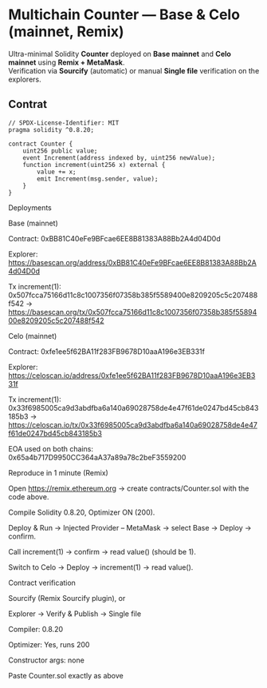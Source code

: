 # Multichain Counter — Base & Celo (mainnet, Remix)

Ultra-minimal Solidity **Counter** deployed on **Base mainnet** and **Celo mainnet** using **Remix + MetaMask**.  
Verification via **Sourcify** (automatic) or manual **Single file** verification on the explorers.

## Contrat

```solidity
// SPDX-License-Identifier: MIT
pragma solidity ^0.8.20;

contract Counter {
    uint256 public value;
    event Increment(address indexed by, uint256 newValue);
    function increment(uint256 x) external {
        value += x;
        emit Increment(msg.sender, value);
    }
}
````

Deployments

Base (mainnet)

Contract: 0xBB81C40eFe9BFcae6EE8B81383A88Bb2A4d04D0d

Explorer: https://basescan.org/address/0xBB81C40eFe9BFcae6EE8B81383A88Bb2A4d04D0d

Tx increment(1): 0x507fcca75166d11c8c1007356f07358b385f5589400e8209205c5c207488f542
→ https://basescan.org/tx/0x507fcca75166d11c8c1007356f07358b385f5589400e8209205c5c207488f542

Celo (mainnet)

Contract: 0xfe1ee5f62BA11f283FB9678D10aaA196e3EB331f

Explorer: https://celoscan.io/address/0xfe1ee5f62BA11f283FB9678D10aaA196e3EB331f

Tx increment(1): 0x33f6985005ca9d3abdfba6a140a69028758de4e47f61de0247bd45cb843185b3
→ https://celoscan.io/tx/0x33f6985005ca9d3abdfba6a140a69028758de4e47f61de0247bd45cb843185b3

EOA used on both chains: 0x65a4b717D9950CC364aA37a89a78c2beF3559200

Reproduce in 1 minute (Remix)

Open https://remix.ethereum.org
 → create contracts/Counter.sol with the code above.

Compile Solidity 0.8.20, Optimizer ON (200).

Deploy & Run → Injected Provider – MetaMask → select Base → Deploy → confirm.

Call increment(1) → confirm → read value() (should be 1).

Switch to Celo → Deploy → increment(1) → read value().

Contract verification

Sourcify (Remix Sourcify plugin), or

Explorer → Verify & Publish → Single file

Compiler: 0.8.20

Optimizer: Yes, runs 200

Constructor args: none

Paste Counter.sol exactly as above
